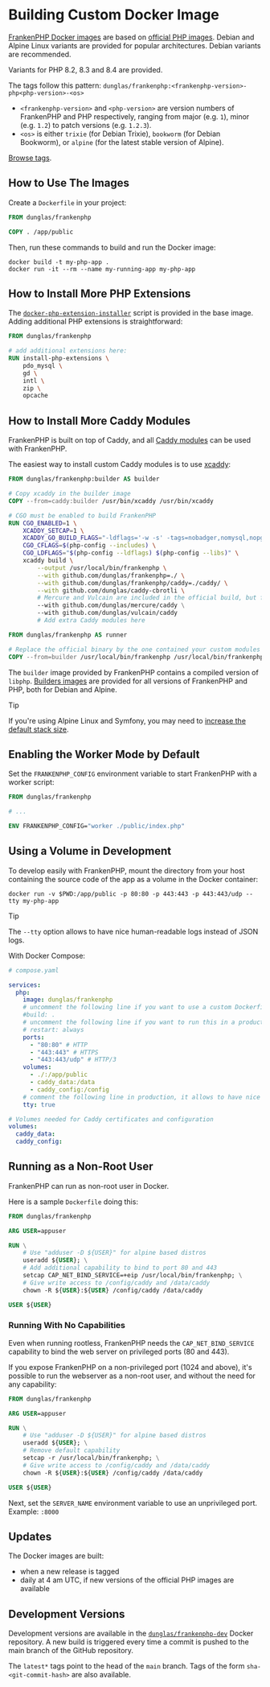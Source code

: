 # Building Custom Docker Image

[FrankenPHP Docker images](https://hub.docker.com/r/dunglas/frankenphp) are based on [official PHP images](https://hub.docker.com/_/php/). Debian and Alpine Linux variants are provided for popular architectures. Debian variants are recommended.

Variants for PHP 8.2, 8.3 and 8.4 are provided.

The tags follow this pattern: `dunglas/frankenphp:<frankenphp-version>-php<php-version>-<os>`

- `<frankenphp-version>` and `<php-version>` are version numbers of FrankenPHP and PHP respectively, ranging from major (e.g. `1`), minor (e.g. `1.2`) to patch versions (e.g. `1.2.3`).
- `<os>` is either `trixie` (for Debian Trixie), `bookworm` (for Debian Bookworm), or `alpine` (for the latest stable version of Alpine).

[Browse tags](https://hub.docker.com/r/dunglas/frankenphp/tags).

## How to Use The Images

Create a `Dockerfile` in your project:

```dockerfile
FROM dunglas/frankenphp

COPY . /app/public
```

Then, run these commands to build and run the Docker image:

```console
docker build -t my-php-app .
docker run -it --rm --name my-running-app my-php-app
```

## How to Install More PHP Extensions

The [`docker-php-extension-installer`](https://github.com/mlocati/docker-php-extension-installer) script is provided in the base image.
Adding additional PHP extensions is straightforward:

```dockerfile
FROM dunglas/frankenphp

# add additional extensions here:
RUN install-php-extensions \
	pdo_mysql \
	gd \
	intl \
	zip \
	opcache
```

## How to Install More Caddy Modules

FrankenPHP is built on top of Caddy, and all [Caddy modules](https://caddyserver.com/docs/modules/) can be used with FrankenPHP.

The easiest way to install custom Caddy modules is to use [xcaddy](https://github.com/caddyserver/xcaddy):

```dockerfile
FROM dunglas/frankenphp:builder AS builder

# Copy xcaddy in the builder image
COPY --from=caddy:builder /usr/bin/xcaddy /usr/bin/xcaddy

# CGO must be enabled to build FrankenPHP
RUN CGO_ENABLED=1 \
    XCADDY_SETCAP=1 \
    XCADDY_GO_BUILD_FLAGS="-ldflags='-w -s' -tags=nobadger,nomysql,nopgx" \
    CGO_CFLAGS=$(php-config --includes) \
    CGO_LDFLAGS="$(php-config --ldflags) $(php-config --libs)" \
    xcaddy build \
        --output /usr/local/bin/frankenphp \
        --with github.com/dunglas/frankenphp=./ \
        --with github.com/dunglas/frankenphp/caddy=./caddy/ \
        --with github.com/dunglas/caddy-cbrotli \
        # Mercure and Vulcain are included in the official build, but feel free to remove them
        --with github.com/dunglas/mercure/caddy \
        --with github.com/dunglas/vulcain/caddy
        # Add extra Caddy modules here

FROM dunglas/frankenphp AS runner

# Replace the official binary by the one contained your custom modules
COPY --from=builder /usr/local/bin/frankenphp /usr/local/bin/frankenphp
```

The `builder` image provided by FrankenPHP contains a compiled version of `libphp`.
[Builders images](https://hub.docker.com/r/dunglas/frankenphp/tags?name=builder) are provided for all versions of FrankenPHP and PHP, both for Debian and Alpine.

> [!TIP]
>
> If you're using Alpine Linux and Symfony,
> you may need to [increase the default stack size](compile.md#using-xcaddy).

## Enabling the Worker Mode by Default

Set the `FRANKENPHP_CONFIG` environment variable to start FrankenPHP with a worker script:

```dockerfile
FROM dunglas/frankenphp

# ...

ENV FRANKENPHP_CONFIG="worker ./public/index.php"
```

## Using a Volume in Development

To develop easily with FrankenPHP, mount the directory from your host containing the source code of the app as a volume in the Docker container:

```console
docker run -v $PWD:/app/public -p 80:80 -p 443:443 -p 443:443/udp --tty my-php-app
```

> [!TIP]
>
> The `--tty` option allows to have nice human-readable logs instead of JSON logs.

With Docker Compose:

```yaml
# compose.yaml

services:
  php:
    image: dunglas/frankenphp
    # uncomment the following line if you want to use a custom Dockerfile
    #build: .
    # uncomment the following line if you want to run this in a production environment
    # restart: always
    ports:
      - "80:80" # HTTP
      - "443:443" # HTTPS
      - "443:443/udp" # HTTP/3
    volumes:
      - ./:/app/public
      - caddy_data:/data
      - caddy_config:/config
    # comment the following line in production, it allows to have nice human-readable logs in dev
    tty: true

# Volumes needed for Caddy certificates and configuration
volumes:
  caddy_data:
  caddy_config:
```

## Running as a Non-Root User

FrankenPHP can run as non-root user in Docker.

Here is a sample `Dockerfile` doing this:

```dockerfile
FROM dunglas/frankenphp

ARG USER=appuser

RUN \
	# Use "adduser -D ${USER}" for alpine based distros
	useradd ${USER}; \
	# Add additional capability to bind to port 80 and 443
	setcap CAP_NET_BIND_SERVICE=+eip /usr/local/bin/frankenphp; \
	# Give write access to /config/caddy and /data/caddy
	chown -R ${USER}:${USER} /config/caddy /data/caddy

USER ${USER}
```

### Running With No Capabilities

Even when running rootless, FrankenPHP needs the `CAP_NET_BIND_SERVICE` capability to bind the
web server on privileged ports (80 and 443).

If you expose FrankenPHP on a non-privileged port (1024 and above), it's possible to run
the webserver as a non-root user, and without the need for any capability:

```dockerfile
FROM dunglas/frankenphp

ARG USER=appuser

RUN \
	# Use "adduser -D ${USER}" for alpine based distros
	useradd ${USER}; \
	# Remove default capability
	setcap -r /usr/local/bin/frankenphp; \
	# Give write access to /config/caddy and /data/caddy
	chown -R ${USER}:${USER} /config/caddy /data/caddy

USER ${USER}
```

Next, set the `SERVER_NAME` environment variable to use an unprivileged port.
Example: `:8000`

## Updates

The Docker images are built:

- when a new release is tagged
- daily at 4 am UTC, if new versions of the official PHP images are available

## Development Versions

Development versions are available in the [`dunglas/frankenphp-dev`](https://hub.docker.com/repository/docker/dunglas/frankenphp-dev) Docker repository.
A new build is triggered every time a commit is pushed to the main branch of the GitHub repository.

The `latest*` tags point to the head of the `main` branch.
Tags of the form `sha-<git-commit-hash>` are also available.
